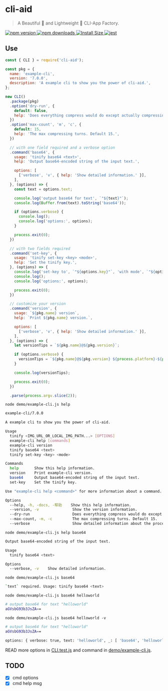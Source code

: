 # cli-aid

> A Beautiful 💅 and Lightweight 🚀 CLI-App Factory.

<p>
  <a href="https://www.npmjs.com/package/cli-aid">
    <img src="https://img.shields.io/npm/v/cli-aid.svg" alt="npm version" />
  </a>
  <a href="https://www.npmjs.com/package/cli-aid">
    <img src="https://img.shields.io/npm/dm/cli-aid.svg" alt="npm downloads" />
  </a>
  <a href="https://packagephobia.now.sh/result?p=cli-aid" rel="nofollow">
    <img src="https://packagephobia.now.sh/badge?p=cli-aid" alt="Install Size">
  </a>
  <a href="https://github.com/legend80s/cli-aid/blob/main/test/CLI.test.js">
    <img src="https://badgen.net/badge/passed/jest/green" alt="jest" />
  </a>
</p>

## Use

```javascript
const { CLI } = require('cli-aid');

const pkg = {
  name: 'example-cli',
  version: '7.0.0',
  description: 'A example cli to show you the power of cli-aid.',
};

new CLI()
  .package(pkg)
  .option('dry-run', {
    default: false,
    help: 'Does everything compress would do except actually compressing. Reports the details of what would have been compressed.',
  })
  .option('max-count', 'm', 'c', {
    default: 15,
    help: 'The max compressing turns. Default 15.',
  })

  // with one field required and a verbose option
  .command('base64', {
    usage: 'tinify base64 <text>',
    help: 'Output base64-encoded string of the input text.',

    options: [
      ['verbose', 'v', { help: 'Show detailed information.' }],
    ],
  }, (options) => {
    const text = options.text;

    console.log('output base64 for text', `"${text}"`);
    console.log(Buffer.from(text).toString('base64'));

    if (options.verbose) {
      console.log();
      console.log('options:', options);
    }

    process.exit(0);
  })

  // with two fields required
  .command('set-key', {
    usage: 'tinify set-key <key> <mode>',
    help: 'Set the tinify key.',
  }, (options) => {
    console.log('set-key to', `"${options.key}"`, 'with mode', `"${options.mode}"`);
    console.log();
    console.log('options:', options);

    process.exit(0);
  })

  // customize your version
  .command('version', {
    usage: `${pkg.name} version`,
    help: `Print ${pkg.name} version.`,

    options: [
      ['verbose', 'v', { help: 'Show detailed information.' }],
    ],
  }, (options) => {
    let versionTips = `${pkg.name}@${pkg.version}`;

    if (options.verbose) {
      versionTips = `${pkg.name}@${pkg.version} ${process.platform}-${process.arch} node-${process.version}`
    }

    console.log(versionTips);

    process.exit(0);
  })

  .parse(process.argv.slice(2));
```

`node demo/example-cli.js help`

```sh
example-cli/7.0.0

A example cli to show you the power of cli-aid.

Usage
  tinify <IMG_URL_OR_LOCAL_IMG_PATH...> [OPTIONS]
  example-cli help [commands]
  example-cli version
  tinify base64 <text>
  tinify set-key <key> <mode>

Commands
  help       Show this help information.
  version    Print example-cli version.
  base64     Output base64-encoded string of the input text.
  set-key    Set the tinify key.

Use "example-cli help <command>" for more information about a command.

Options
  --help, -h, -docs, -帮助    Show this help information.
  --version, -v               Show the version information.
  --dry-run                   Does everything compress would do except actually compressing. Reports the details of what would have been compressed.
  --max-count, -m, -c         The max compressing turns. Default 15.
  --verbose                   Show detailed information about the process of compressing.
```

`node demo/example-cli.js help base64`

```sh
Output base64-encoded string of the input text.

Usage
  tinify base64 <text>

Options
  --verbose, -v    Show detailed information.
```

`node demo/example-cli.js base64`

```sh
`text` required. Usage: tinify base64 <text>
```

`node demo/example-cli.js base64 helloworld`

```sh
# output base64 for text "helloworld"
aGVsbG93b3JsZA==
```

`node demo/example-cli.js base64 helloworld -v`

```sh
# output base64 for text "helloworld"
aGVsbG93b3JsZA==

options: { verbose: true, text: 'helloworld', _: [ 'base64', 'helloworld' ] }
```

READ more options in [CLI.test.js](https://github.com/legend80s/cli-aid/blob/main/test/CLI.test.js) and command in [demo/example-cli.js](https://github.com/legend80s/cli-aid/blob/main/demo/example-cli.js).

## TODO

- [x] cmd options
- [x] cmd help msg
